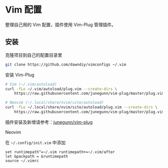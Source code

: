 # Vim 配置

整理自己用的 Vim 配置，插件使用 Vim-Plug 管理插件。

## 安装

克隆项目到自己的配置目录里
```bash
git clone https://github.com/dawndiy/vimconfigs ~/.vim
```

安装 Vim-Plug
```bash
# Vim (~/.vim/autoload)
curl -fLo ~/.vim/autoload/plug.vim --create-dirs \
    https://raw.githubusercontent.com/junegunn/vim-plug/master/plug.vim

# Neovim (~/.local/share/nvim/site/autoload)
curl -fLo ~/.local/share/nvim/site/autoload/plug.vim --create-dirs \
    https://raw.githubusercontent.com/junegunn/vim-plug/master/plug.vim
```

插件安装及新增请参考：[junegunn/vim-plug](https://github.com/junegunn/vim-plug)


Neovim

在 `~/.config/init.vim` 中添加

```vim
set runtimepath^=~/.vim runtimepath+=~/.vim/after
let &packpath = &runtimepath
source ~/.vimrc
```
